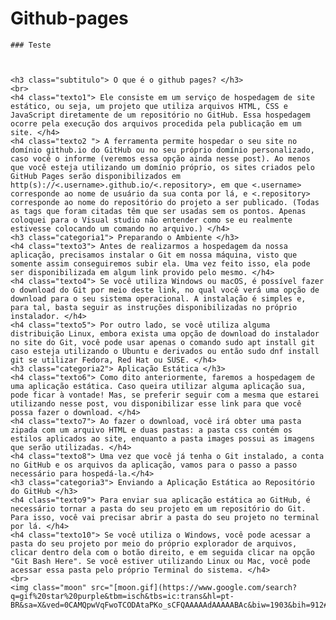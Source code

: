 # Github-pages

    ### Teste

    
    
    <h3 class="subtitulo"> O que é o github pages? </h3>
    <br> 
    <h4 class="texto1"> Ele consiste em um serviço de hospedagem de site estático, ou seja, um projeto que utiliza arquivos HTML, CSS e JavaScript diretamente de um repositório no GitHub. Essa hospedagem ocorre pela execução dos arquivos procedida pela publicação em um site. </h4>
    <h4 class="texto2 "> A ferramenta permite hospedar o seu site no domínio github.io do GitHub ou no seu próprio domínio personalizado, caso você o informe (veremos essa opção ainda nesse post). Ao menos que você esteja utilizando um domínio próprio, os sites criados pelo GitHub Pages serão disponibilizados em http(s)://<.username>.github.io/<.repository>, em que <.username> corresponde ao nome de usuário da sua conta por lá, e <.repository> corresponde ao nome do repositório do projeto a ser publicado. (Todas as tags que foram citadas têm que ser usadas sem os pontos. Apenas coloquei para o Visual studio não entender como se eu realmente estivesse colocando um comando no arquivo.) </h4>
    <h3 class="categoria1"> Preparando o Ambiente </h3>
    <h4 class="texto3"> Antes de realizarmos a hospedagem da nossa aplicação, precisamos instalar o Git em nossa máquina, visto que somente assim conseguiremos subir ela. Uma vez feito isso, ela pode ser disponibilizada em algum link provido pelo mesmo. </h4>
    <h4 class="texto4"> Se você utiliza Windows ou macOS, é possível fazer o download do Git por meio deste link, no qual você verá uma opção de download para o seu sistema operacional. A instalação é simples e, para tal, basta seguir as instruções disponibilizadas no próprio instalador. </h4>
    <h4 class="texto5"> Por outro lado, se você utiliza alguma distribuição Linux, embora exista uma opção de download do instalador no site do Git, você pode usar apenas o comando sudo apt install git caso esteja utilizando o Ubuntu e derivados ou então sudo dnf install git se utilizar Fedora, Red Hat ou SUSE. </h4> 
    <h3 class="categoria2"> Aplicação Estática </h3> 
    <h4 class="texto6"> Como dito anteriormente, faremos a hospedagem de uma aplicação estática. Caso queira utilizar alguma aplicação sua, pode ficar à vontade! Mas, se preferir seguir com a mesma que estarei utilizando nesse post, vou disponibilizar esse link para que você possa fazer o download. </h4>
    <h4 class="texto7"> Ao fazer o download, você irá obter uma pasta zipada com um arquivo HTML e duas pastas: a pasta css contém os estilos aplicados ao site, enquanto a pasta images possui as imagens que serão utilizadas. </h4>  
    <h4 class="texto8"> Uma vez que você já tenha o Git instalado, a conta no GitHub e os arquivos da aplicação, vamos para o passo a passo necessário para hospedá-la.</h4>
    <h3 class="categoria3"> Enviando a Aplicação Estática ao Repositório do GitHub </h3>
    <h4 class="texto9"> Para enviar sua aplicação estática ao GitHub, é necessário tornar a pasta do seu projeto em um repositório do Git. Para isso, você vai precisar abrir a pasta do seu projeto no terminal por lá. </h4>  
    <h4 class="texto10"> Se você utiliza o Windows, você pode acessar a pasta do seu projeto por meio do próprio explorador de arquivos, clicar dentro dela com o botão direito, e em seguida clicar na opção "Git Bash Here". Se você estiver utilizando Linux ou Mac, você pode acessar essa pasta pelo próprio Terminal do sistema. </h4>
    <br>
    <img class="moon" src="[moon.gif](https://www.google.com/search?q=gif%20star%20purple&tbm=isch&tbs=ic:trans&hl=pt-BR&sa=X&ved=0CAMQpwVqFwoTCODAtaPKo_sCFQAAAAAdAAAAABAc&biw=1903&bih=912#imgrc=4bCplboZyRw6IM)">

